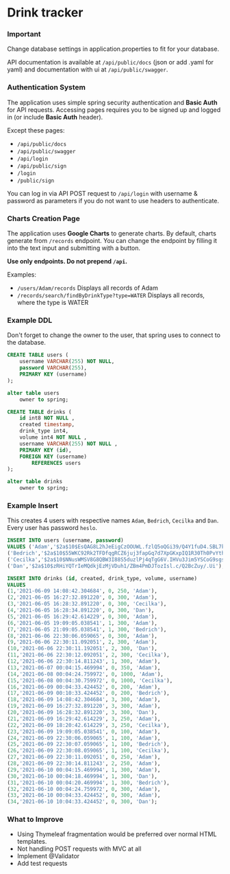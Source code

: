 # Drink tracker

### Important

Change database settings in application.properties to fit for your database.

API documentation is available at `/api/public/docs` (json or add .yaml 
for yaml) and documentation with ui at `/api/public/swagger`.

### Authentication System

The application uses simple spring security authentication and 
**Basic Auth** for API requests. Accessing pages requires you to be 
signed up and logged in (or include **Basic Auth** header).

Except these pages:

- `/api/public/docs`
- `/api/public/swagger`
- `/api/login`
- `/api/public/sign`
- `/login`
- `/public/sign`

You can log in via API POST request to  `/api/login` with 
username & password as parameters if you do not want to use headers
to authenticate.

### Charts Creation Page

The application uses **Google Charts** to generate charts. 
By default, charts generate from `/records` endpoint. You can
change the endpoint by filling it into the text input and 
submitting with a button.

**Use only endpoints. Do not prepend `/api`.**

Examples:

- `/users/Adam/records` Displays all records of Adam
- `/records/search/findByDrinkType?type=WATER` Displays all records, where the type is WATER 

### Example DDL

Don't forget to change the owner to the user, that spring uses to connect to the database.

```SQL
CREATE TABLE users (
    username VARCHAR(255) NOT NULL,
    password VARCHAR(255),
    PRIMARY KEY (username)
);

alter table users
    owner to spring;

CREATE TABLE drinks (
    id int8 NOT NULL ,
    created timestamp,
    drink_type int4,
    volume int4 NOT NULL ,
    username VARCHAR(255) NOT NULL ,
    PRIMARY KEY (id),
    FOREIGN KEY (username)
        REFERENCES users
);

alter table drinks
    owner to spring;
```

### Example Insert

This creates 4 users with respective names `Adam`, `Bedrich`,
 `Cecilka` and `Dan`. Every user has password 
`heslo`.

```SQL
INSERT INTO users (username, password)
VALUES ('Adam','$2a$10$EsQAG8L2hJeEigCzOOUWL.fzlQ5oQGi39/Q4Y1fuD4.SBL7kHq0R2'),
('Bedrich','$2a$10$55WKC92Rk2TFDfqgRCZ6juj3fapGq7d7XpGKxpIQ1R30Th0PvYthe'),
('Cecilka','$2a$10$NNusWMSV8G8QBW3I88S5duzlPj4qTgG6V.IHVu3Jim5YSCoG9sgs6'),
('Dan','$2a$10$zRHiYQTrIeMQdkjEzMjVDuh1/ZBm4PmDJTozIsl.c/Q2BcZuy/.Ui');

INSERT INTO drinks (id, created, drink_type, volume, username)
VALUES
(1,'2021-06-09 14:08:42.304684', 0, 250, 'Adam'),
(2,'2021-06-05 16:27:32.891220', 0, 300, 'Adam'),
(3,'2021-06-05 16:28:32.891220', 0, 300, 'Cecilka'),
(4,'2021-06-05 16:28:34.891220', 0, 300, 'Dan'),
(5,'2021-06-05 16:29:42.614229', 0, 300, 'Adam'),
(6,'2021-06-05 19:09:05.038541', 1, 300, 'Adam'),
(7,'2021-06-05 21:09:05.038541', 1, 300, 'Bedrich'),
(8,'2021-06-06 22:30:06.059065', 0, 300, 'Adam'),
(9,'2021-06-06 22:30:11.092051', 2, 300, 'Adam'),
(10,'2021-06-06 22:30:11.192051', 2, 300, 'Dan'),
(11,'2021-06-06 22:30:12.092051', 2, 300, 'Cecilka'),
(12,'2021-06-06 22:30:14.811243', 1, 300, 'Adam'),
(13,'2021-06-07 00:04:15.469994', 0, 350, 'Adam'),
(14,'2021-06-08 00:04:24.759972', 0, 1000, 'Adam'),
(15,'2021-06-08 00:04:30.759972', 0, 1000, 'Cecilka'),
(16,'2021-06-09 00:04:33.424452', 0, 200, 'Adam'),
(17,'2021-06-09 00:10:33.424452', 0, 200, 'Bedrich'),
(18,'2021-06-09 14:08:42.304684', 3, 300, 'Adam'),
(19,'2021-06-09 16:27:32.891220', 3, 300, 'Adam'),
(20,'2021-06-09 16:28:32.891220', 3, 300, 'Dan'),
(21,'2021-06-09 16:29:42.614229', 3, 250, 'Adam'),
(22,'2021-06-09 18:20:42.614229', 3, 250, 'Cecilka'),
(23,'2021-06-09 19:09:05.038541', 0, 100, 'Adam'),
(24,'2021-06-09 22:30:06.059065', 1, 100, 'Adam'),
(25,'2021-06-09 22:30:07.059065', 1, 100, 'Bedrich'),
(26,'2021-06-09 22:30:08.059065', 1, 100, 'Cecilka'),
(27,'2021-06-09 22:30:11.092051', 0, 250, 'Adam'),
(28,'2021-06-09 22:30:14.811243', 2, 250, 'Adam'),
(29,'2021-06-10 00:04:15.469994', 1, 300, 'Adam'),
(30,'2021-06-10 00:04:18.469994', 1, 300, 'Dan'),
(31,'2021-06-10 00:04:20.469994', 1, 300, 'Bedrich'),
(32,'2021-06-10 00:04:24.759972', 0, 300, 'Adam'),
(33,'2021-06-10 00:04:33.424452', 0, 300, 'Adam'),
(34,'2021-06-10 10:04:33.424452', 0, 300, 'Dan');
```

### What to Improve

- Using Thymeleaf fragmentation would be preferred over normal HTML templates.
- Not handling POST requests with MVC at all
- Implement @Validator
- Add test requests
